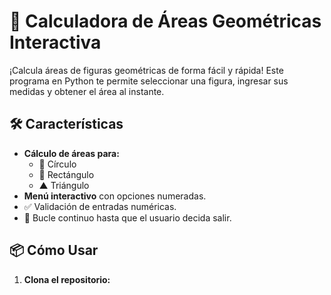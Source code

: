 # 📐 Calculadora de Áreas Geométricas Interactiva

¡Calcula áreas de figuras geométricas de forma fácil y rápida! Este programa en Python te permite seleccionar una figura, ingresar sus medidas y obtener el área al instante.

## 🛠️ Características
- **Cálculo de áreas para:**
  - 🔵 Círculo
  - 📏 Rectángulo
  - ▲ Triángulo
- **Menú interactivo** con opciones numeradas.
- ✅ Validación de entradas numéricas.
- 🔄 Bucle continuo hasta que el usuario decida salir.

## 📦 Cómo Usar

1. **Clona el repositorio:**